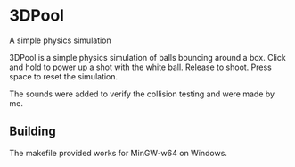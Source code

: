 # 3DPool
A simple physics simulation

3DPool is a simple physics simulation of balls bouncing around a box.
Click and hold to power up a shot with the white ball.  Release to shoot. Press space to reset the simulation.

The sounds were added to verify the collision testing and were made by me.

Building
--------
The makefile provided works for MinGW-w64 on Windows.
